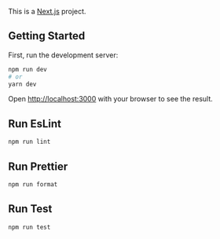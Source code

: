 This is a [Next.js](https://nextjs.org/) project.

## Getting Started

First, run the development server:

```bash
npm run dev
# or
yarn dev
```

Open [http://localhost:3000](http://localhost:3000) with your browser to see the result.

## Run EsLint

```bash
npm run lint
```

## Run Prettier

```bash
npm run format
```

## Run Test

```bash
npm run test
```
